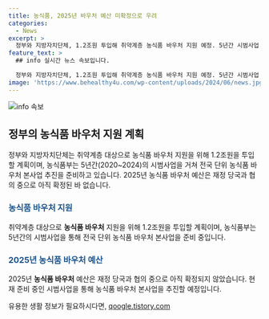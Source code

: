 ```yaml
---
title: 농식품, 2025년 바우처 예산 미확정으로 우려
categories:
  - News
excerpt: >
  정부와 지방자치단체, 1.2조원 투입해 취약계층 농식품 바우처 지원 예정. 5년간 시범사업 후 2025년 전국 확대 예정. 농식품부 유통소비정책관실(0442012274) 문의.
feature_text: >
  ## info 실시간 뉴스 속보입니다.

  정부와 지방자치단체, 1.2조원 투입해 취약계층 농식품 바우처 지원 예정. 5년간 시범사업 후 2025년 전국 확대 예정. 농식품부 유통소비정책관실(0442012274) 문의.
image: 'https://www.behealthy4u.com/wp-content/uploads/2024/06/news.jpg'
---
```


<p><img src="https://www.behealthy4u.com/wp-content/uploads/2024/06/news.jpg" alt="info 속보" /></p>

<h2 data-ke-size="size26">정부의 농식품 바우처 지원 계획</h2>

<p data-ke-size="size16">정부와 지방자치단체는 취약계층 대상으로 농식품 바우처 지원을 위해 1.2조원을 투입할 계획이며, 농식품부는 5년간(2020~2024)의 시범사업을 거쳐 전국 단위 농식품 바우처 본사업 추진을 준비하고 있습니다. 2025년 농식품 바우처 예산은 재정 당국과 협의 중으로 아직 확정된 바 없습니다.</p>

<h3><b><span style="color: #1a5490;">농식품 바우처 지원</span></b></h3>

<p data-ke-size="size16">취약계층 대상으로 <b>농식품 바우처</b> 지원을 위해 1.2조원을 투입할 계획이며, 농식품부는 5년간의 시범사업을 통해 전국 단위 농식품 바우처 본사업을 준비 중입니다.</p>

<h3><b><span style="color: #1a5490;">2025년 농식품 바우처 예산</span></b></h3>

<p data-ke-size="size16">2025년 <b>농식품 바우처</b> 예산은 재정 당국과 협의 중으로 아직 확정되지 않았습니다. 현재 준비 중인 시범사업을 통해 농식품 바우처 본사업을 추진할 예정입니다.</p>
유용한 생활 정보가 필요하시다면, <a href="https://qoogle.tistory.com" rel="dofollow">qoogle.tistory.com</a>


